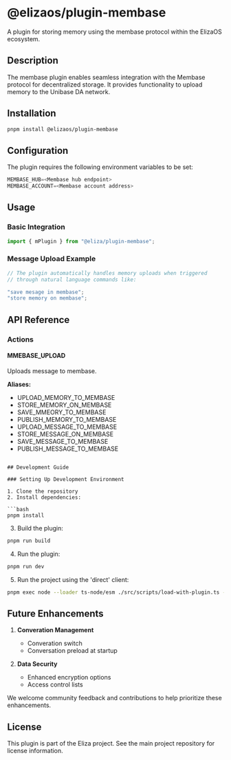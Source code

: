 # @elizaos/plugin-membase

A plugin for storing memory using the membase protocol within the ElizaOS ecosystem.

## Description

The membase plugin enables seamless integration with the Membase protocol for decentralized storage. It provides functionality to upload memory to the Unibase DA network.

## Installation

```bash
pnpm install @elizaos/plugin-membase
```

## Configuration

The plugin requires the following environment variables to be set:

```typescript
MEMBASE_HUB=<Membase hub endpoint>
MEMBASE_ACCOUNT=<Membase account address>
```

## Usage

### Basic Integration

```typescript
import { mPlugin } from "@eliza/plugin-membase";
```

### Message Upload Example

```typescript
// The plugin automatically handles memory uploads when triggered
// through natural language commands like:

"save mesage in membase";
"store memory on membase";
```

## API Reference

### Actions

#### MMEBASE_UPLOAD

Uploads message to membase.

**Aliases:**

- UPLOAD_MEMORY_TO_MEMBASE
- STORE_MEMORY_ON_MEMBASE
- SAVE_MMEORY_TO_MEMBASE
- PUBLISH_MEMORY_TO_MEMBASE
- UPLOAD_MESSAGE_TO_MEMBASE
- STORE_MESSAGE_ON_MEMBASE
- SAVE_MESSAGE_TO_MEMBASE
- PUBLISH_MESSAGE_TO_MEMBASE

````

## Development Guide

### Setting Up Development Environment

1. Clone the repository
2. Install dependencies:

```bash
pnpm install
````

3. Build the plugin:

```bash
pnpm run build
```

4. Run the plugin:

```bash
pnpm run dev
```

5. Run the project using the 'direct' client:

```bash
pnpm exec node --loader ts-node/esm ./src/scripts/load-with-plugin.ts --characters=./characters/eternalai.character.json
```

## Future Enhancements

1. **Converation Management**

   - Converation switch
   - Conversation preload at startup

2. **Data Security**

   - Enhanced encryption options
   - Access control lists

We welcome community feedback and contributions to help prioritize these enhancements.

## License

This plugin is part of the Eliza project. See the main project repository for license information.
